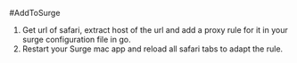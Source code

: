 #AddToSurge

1. Get url of safari, extract host of the url and add a proxy rule for it in your surge configuration file in go.
2. Restart your Surge mac app and reload all safari tabs to adapt the rule.
